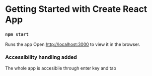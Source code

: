 # Getting Started with Create React App


### `npm start`

Runs the app 
Open [http://localhost:3000](http://localhost:3000) to view it in the browser.

###  Accessibility handling added 

The whole app is accesibile through enter key and tab



